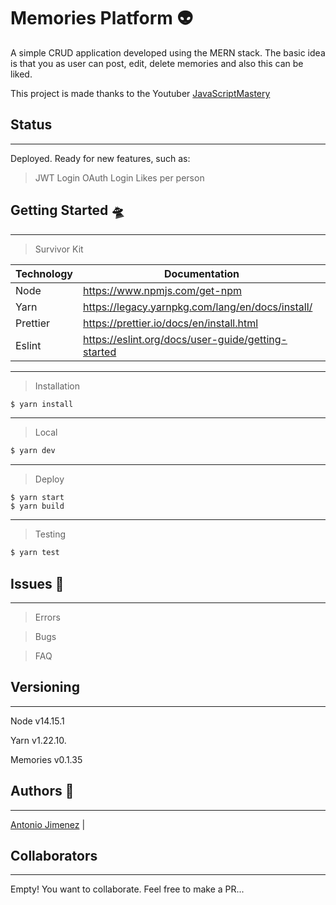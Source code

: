 # Memories Platform 👽

A simple CRUD application developed using the MERN stack. The basic idea is that you as user can post, edit, delete memories and also this can be liked. 

This project is made thanks to the Youtuber [JavaScriptMastery](https://www.youtube.com/c/JavaScriptMastery)

## Status

---

Deployed. Ready for new features, such as:
> JWT Login
> OAuth Login
> Likes per person

## Getting Started 🛸

---

> Survivor Kit

| Technology | Documentation                                      |
| ---------- | -------------------------------------------------- |
| Node       | https://www.npmjs.com/get-npm                      |
| Yarn       | https://legacy.yarnpkg.com/lang/en/docs/install/   |
| Prettier   | https://prettier.io/docs/en/install.html           |
| Eslint     | https://eslint.org/docs/user-guide/getting-started |

---

> Installation

```sh
$ yarn install
```

---

> Local

```sh
$ yarn dev
```

---

> Deploy

```
$ yarn start
$ yarn build
```

---

> Testing

```sh
$ yarn test
```

## Issues 🐙

---

> Errors

> Bugs

> FAQ

## Versioning

---

Node v14.15.1

Yarn v1.22.10.

Memories v0.1.35

## Authors 👾

---
[Antonio Jimenez](https://github.com/Tonnraus) |

## Collaborators
---
Empty! You want to collaborate. Feel free to make a PR...

